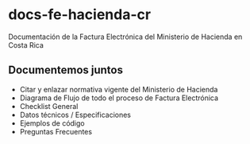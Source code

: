 # docs-fe-hacienda-cr
Documentación de la Factura Electrónica del Ministerio de Hacienda en Costa Rica

## Documentemos juntos
* Citar y enlazar normativa vigente del Ministerio de Hacienda
* Diagrama de Flujo de todo el proceso de Factura Electrónica
* Checklist General
* Datos técnicos / Especificaciones
* Ejemplos de código
* Preguntas Frecuentes
